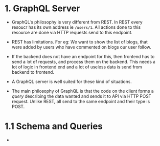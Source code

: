 # 1. GraphQL Server

- GraphQL's philosophy is very different from REST. In REST every resoucr has its own address ie `/users/1`. All actions done to this resource are done via HTTP requests send to this endpoint.

- REST has limitations. For eg: We want to show the list of blogs, that were added by users who have commented on blogs our user follow.

- If the backend does not have an endpoint for this, then frontend has to send a lot of requests, and process them on the backend. This needs a lot of logic in frontend end and a lot of useless data is send from backend to frontend.

- A GraphQL server is well suited for these kind of situations.

- The main philosophy of GraphQL is that the code on the client forms a _query_ describing the data wanted and sends it to API via HTTP POST request. Unlike REST, all send to the same endpoint and their type is POST.

# 1.1 Schema and Queries

-
